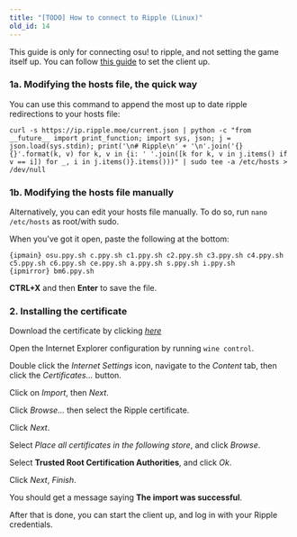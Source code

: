 ```yaml
---
title: "[TODO] How to connect to Ripple (Linux)"
old_id: 14
---
```

This guide is only for connecting osu! to ripple, and not setting the game itself up. You can follow [this guide](https://gist.github.com/Francesco149/a2f796683a4e5195458f4bb171d88eb0) to set the client up.

### 1a. Modifying the hosts file, the quick way
You can use this command to append the most up to date ripple redirections to your hosts file:
```
curl -s https://ip.ripple.moe/current.json | python -c "from __future__ import print_function; import sys, json; j = json.load(sys.stdin); print('\n# Ripple\n' + '\n'.join('{} {}'.format(k, v) for k, v in {i: ' '.join([k for k, v in j.items() if v == i]) for _, i in j.items()}.items()))" | sudo tee -a /etc/hosts > /dev/null
```

### 1b. Modifying the hosts file manually
Alternatively, you can edit your hosts file manually. To do so, run `nano /etc/hosts` as root/with sudo.

When you've got it open, paste the following at the bottom:

```
{ipmain} osu.ppy.sh c.ppy.sh c1.ppy.sh c2.ppy.sh c3.ppy.sh c4.ppy.sh c5.ppy.sh c6.ppy.sh ce.ppy.sh a.ppy.sh s.ppy.sh i.ppy.sh
{ipmirror} bm6.ppy.sh
```
**CTRL+X** and then **Enter** to save the file.

### 2. Installing the certificate
Download the certificate by clicking [*here*](https://zxq.co/ripple/ripple-server-switcher/raw/commit/d206bffb6fc896bc9c5121b30ba302e9e31c1161/RippleServerSwitcher/Resources/certificate.cer)

Open the Internet Explorer configuration by running `wine control`.

Double click the *Internet Settings* icon, navigate to the *Content* tab, then click the *Certificates...* button.

Click on *Import*, then *Next*.

Click *Browse...* then select the Ripple certificate.

Click *Next*.

Select *Place all certificates in the following store*, and click *Browse*.

Select **Trusted Root Certification Authorities**, and click *Ok*.

Click *Next*, *Finish*.

You should get a message saying **The import was successful**.


After that is done, you can start the client up, and log in with your Ripple credentials.
